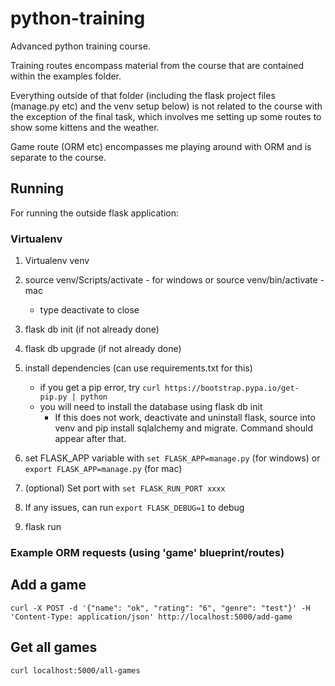 # python-training

Advanced python training course.

Training routes encompass material from the course that are contained within the examples folder. 

Everything outside of that folder (including the flask project files (manage.py etc) and the venv setup below) is not related to the course with the exception of the final task, which involves me setting up some routes to show some kittens and the weather.

Game route (ORM etc) encompasses me playing around with ORM and is separate to the course. 

## Running

For running the outside flask application:

### Virtualenv

1) Virtualenv venv
2) source venv/Scripts/activate - for windows 
    or source venv/bin/activate - mac
    - type deactivate to close
3) flask db init (if not already done)
4) flask db upgrade (if not already done)
5) install dependencies (can use requirements.txt for this)
    - if you get a pip error, try `curl https://bootstrap.pypa.io/get-pip.py | python`
    - you will need to install the database using flask db init 
        - If this does not work, deactivate and uninstall flask, source into venv and pip install sqlalchemy and migrate. Command should appear after that. 

6) set FLASK_APP variable with
    `set FLASK_APP=manage.py` (for windows)
    or `export FLASK_APP=manage.py` (for mac)
7) (optional) Set port with `set FLASK_RUN_PORT xxxx`
8) If any issues, can run `export FLASK_DEBUG=1` to debug
9) flask run

### Example ORM requests (using 'game' blueprint/routes)

## Add a  game

`curl -X POST -d '{"name": "ok", "rating": "6", "genre": "test"}' -H 'Content-Type: application/json' http://localhost:5000/add-game`

## Get all games 

`curl localhost:5000/all-games`
